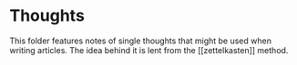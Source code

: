 # Thoughts

This folder features notes of single thoughts that might be used when writing articles.
The idea behind it is lent from the [[zettelkasten]] method.
